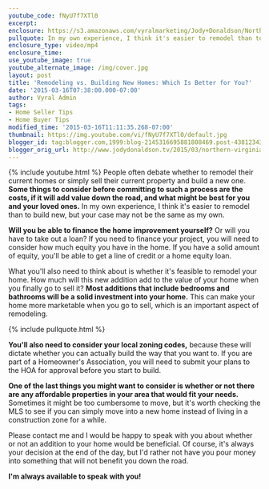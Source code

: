 ```yaml
---
youtube_code: fNyU7f7XTl0
excerpt:
enclosure: https://s3.amazonaws.com/vyralmarketing/Jody+Donaldson/Northern+Virginia+Real+Estate+-+The+pros+and+cons+of+remodeling+your+home.mp4
pullquote: In my own experience, I think it's easier to remodel than to build new, but your case may not be the same as my own.
enclosure_type: video/mp4
enclosure_time:
use_youtube_image: true
youtube_alternate_image: /img/cover.jpg
layout: post
title: 'Remodeling vs. Building New Homes: Which Is Better for You?'
date: '2015-03-16T07:38:00.000-07:00'
author: Vyral Admin
tags:
- Home Seller Tips
- Home Buyer Tips
modified_time: '2015-03-16T11:11:35.268-07:00'
thumbnail: https://img.youtube.com/vi/fNyU7f7XTl0/default.jpg
blogger_id: tag:blogger.com,1999:blog-2145316695881808469.post-438123433350954284
blogger_orig_url: http://www.jodydonaldson.tv/2015/03/northern-virginia-real-estate-tips.html
---
```

{% include youtube.html %}
People often debate whether to remodel their current homes or simply sell their current property and build a new one. **Some things to consider before committing to such a process are the costs, if it will add value down the road, and what might be best for you and your loved ones.** In my own experience, I think it's easier to remodel than to build new, but your case may not be the same as my own.

**Will you be able to finance the home improvement yourself?** Or will you have to take out a loan? If you need to finance your project, you will need to consider how much equity you have in the home. If you have a solid amount of equity, you'll be able to get a line of credit or a home equity loan.

What you'll also need to think about is whether it's feasible to remodel your home. How much will this new addition add to the value of your home when you finally go to sell it? **Most additions that include bedrooms and bathrooms will be a solid investment into your home.** This can make your home more marketable when you go to sell, which is an important aspect of remodeling.

{% include pullquote.html %}

**You'll also need to consider your local zoning codes,** because these will dictate whether you can actually build the way that you want to. If you are part of a Homeowner's Association, you will need to submit your plans to the HOA for approval before you start to build.

**One of the last things you might want to consider is whether or not there are any affordable properties in your area that would fit your needs.** Sometimes it might be too cumbersome to move, but it's worth checking the MLS to see if you can simply move into a new home instead of living in a construction zone for a while.

Please contact me and I would be happy to speak with you about whether or not an addition to your home would be beneficial. Of course, it's always your decision at the end of the day, but I'd rather not have you pour money into something that will not benefit you down the road.

**I'm always available to speak with you!**
